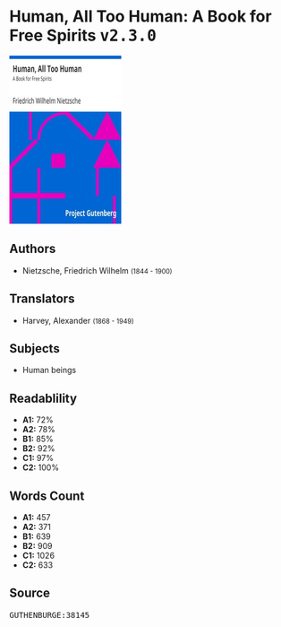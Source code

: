 # Human, All Too Human: A Book for Free Spirits <kbd>v2.3.0</kbd>

![](./cover.medium.jpg "")

## Authors


 - Nietzsche, Friedrich Wilhelm <small>(1844 - 1900)</small>

## Translators


 - Harvey, Alexander <small>(1868 - 1949)</small>

## Subjects


 - Human beings

## Readablility


 - **A1:** 72%
 - **A2:** 78%
 - **B1:** 85%
 - **B2:** 92%
 - **C1:** 97%
 - **C2:** 100%

## Words Count


 - **A1:** 457
 - **A2:** 371
 - **B1:** 639
 - **B2:** 909
 - **C1:** 1026
 - **C2:** 633

## Source


<kbd>GUTHENBURGE:38145</kbd>
